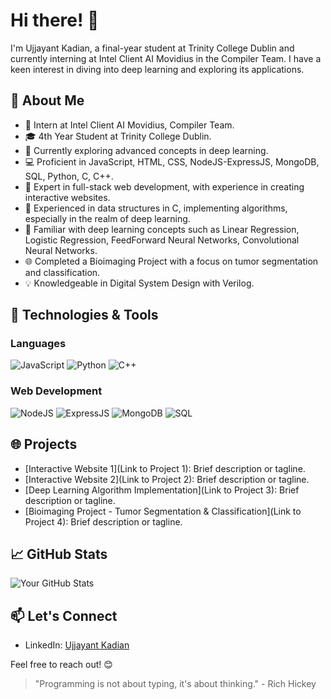 # Hi there! 👋

I'm Ujjayant Kadian, a final-year student at Trinity College Dublin and currently interning at Intel Client AI Movidius in the Compiler Team. I have a keen interest in diving into deep learning and exploring its applications.

## 🚀 About Me

- 💼 Intern at Intel Client AI Movidius, Compiler Team.
- 🎓 4th Year Student at Trinity College Dublin.
- 🌱 Currently exploring advanced concepts in deep learning.
- 💻 Proficient in JavaScript, HTML, CSS, NodeJS-ExpressJS, MongoDB, SQL, Python, C, C++.
- 🚀 Expert in full-stack web development, with experience in creating interactive websites.
- 🤖 Experienced in data structures in C, implementing algorithms, especially in the realm of deep learning.
- 🧠 Familiar with deep learning concepts such as Linear Regression, Logistic Regression, FeedForward Neural Networks, Convolutional Neural Networks.
- 🌐 Completed a Bioimaging Project with a focus on tumor segmentation and classification.
- 💡 Knowledgeable in Digital System Design with Verilog.

## 🔧 Technologies & Tools

### Languages
![JavaScript](https://img.shields.io/badge/-JavaScript-F7DF1E?style=flat-square&logo=javascript&logoColor=black)
![Python](https://img.shields.io/badge/-Python-3776AB?style=flat-square&logo=python&logoColor=white)
![C++](https://img.shields.io/badge/-C++-00599C?style=flat-square&logo=c%2B%2B&logoColor=white)
<!-- Add more as needed -->

### Web Development
![NodeJS](https://img.shields.io/badge/-NodeJS-339933?style=flat-square&logo=node.js&logoColor=white)
![ExpressJS](https://img.shields.io/badge/-ExpressJS-000000?style=flat-square&logo=express&logoColor=white)
![MongoDB](https://img.shields.io/badge/-MongoDB-47A248?style=flat-square&logo=mongodb&logoColor=white)
![SQL](https://img.shields.io/badge/-SQL-4479A1?style=flat-square&logo=postgresql&logoColor=white)
<!-- Add more as needed -->

## 🌐 Projects

- [Interactive Website 1](Link to Project 1): Brief description or tagline.
- [Interactive Website 2](Link to Project 2): Brief description or tagline.
- [Deep Learning Algorithm Implementation](Link to Project 3): Brief description or tagline.
- [Bioimaging Project - Tumor Segmentation & Classification](Link to Project 4): Brief description or tagline.
<!-- Add more as needed -->

## 📈 GitHub Stats

![Your GitHub Stats](https://github-readme-stats.vercel.app/api?username=ujjayant-kadian&show_icons=true&hide=contribs,prs&theme=radical)

## 📫 Let's Connect

- LinkedIn: [Ujjayant Kadian](https://www.linkedin.com/in/ujjayantkadian/)

Feel free to reach out! 😊

<!-- Optional: Add a quote or fun fact -->
> "Programming is not about typing, it's about thinking." - Rich Hickey
